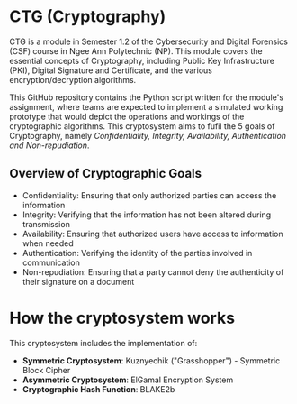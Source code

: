 # CTG (Cryptography)

CTG is a module in Semester 1.2 of the Cybersecurity and Digital Forensics (CSF) course in Ngee Ann Polytechnic (NP). This module covers the essential concepts of Cryptography, including Public Key Infrastructure (PKI), 
Digital Signature and Certificate, and the various encryption/decryption algorithms.

This GitHub repository contains the Python script written for the module's assignment, where teams are expected to implement a simulated working prototype that would depict the operations and workings of the cryptographic algorithms.
This cryptosystem  aims to fufil the 5 goals of Cryptography, namely _Confidentiality, Integrity, Availability, Authentication and Non-repudiation_.

## Overview of Cryptographic Goals
- Confidentiality: Ensuring that only authorized parties can access the information
- Integrity: Verifying that the information has not been altered during transmission
- Availability: Ensuring that authorized users have access to information when needed
- Authentication: Verifying the identity of the parties involved in communication
- Non-repudiation: Ensuring that a party cannot deny the authenticity of their signature on a document

# How the cryptosystem works

This cryptosystem includes the implementation of:
- **Symmetric Cryptosystem**: Kuznyechik ("Grasshopper") - Symmetric Block Cipher
- **Asymmetric Cryptosystem**: ElGamal Encryption System
- **Cryptographic Hash Function**: BLAKE2b


